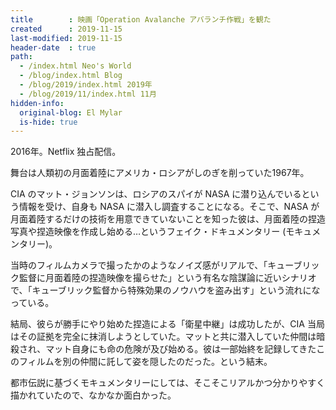 ```yaml
---
title        : 映画「Operation Avalanche アバランチ作戦」を観た
created      : 2019-11-15
last-modified: 2019-11-15
header-date  : true
path:
  - /index.html Neo's World
  - /blog/index.html Blog
  - /blog/2019/index.html 2019年
  - /blog/2019/11/index.html 11月
hidden-info:
  original-blog: El Mylar
  is-hide: true
---
```


2016年。Netflix 独占配信。

舞台は人類初の月面着陸にアメリカ・ロシアがしのぎを削っていた1967年。

CIA のマット・ジョンソンは、ロシアのスパイが NASA に潜り込んでいるという情報を受け、自身も NASA に潜入し調査することになる。そこで、NASA が月面着陸するだけの技術を用意できていないことを知った彼は、月面着陸の捏造写真や捏造映像を作成し始める…というフェイク・ドキュメンタリー (モキュメンタリー)。

当時のフィルムカメラで撮ったかのようなノイズ感がリアルで、「キューブリック監督に月面着陸の捏造映像を撮らせた」という有名な陰謀論に近いシナリオで、「キューブリック監督から特殊効果のノウハウを盗み出す」という流れになっている。

結局、彼らが勝手にやり始めた捏造による「衛星中継」は成功したが、CIA 当局はその証拠を完全に抹消しようとしていた。マットと共に潜入していた仲間は暗殺され、マット自身にも命の危険が及び始める。彼は一部始終を記録してきたこのフィルムを別の仲間に託して姿を隠したのだった。という結末。

都市伝説に基づくモキュメンタリーにしては、そこそこリアルかつ分かりやすく描かれていたので、なかなか面白かった。
